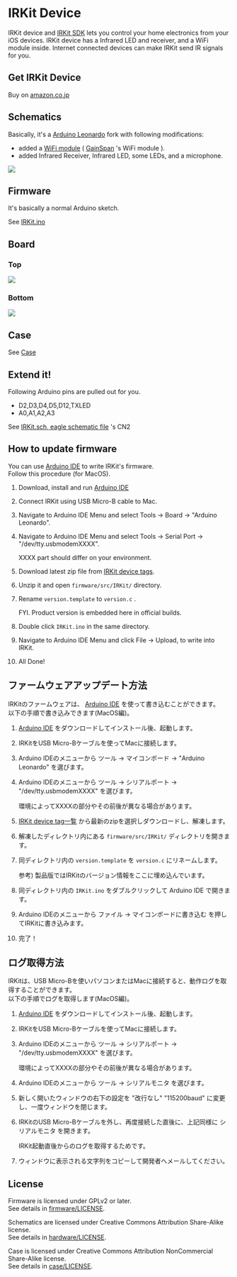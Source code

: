 IRKit Device
===

IRKit device and [IRKit SDK](https://github.com/irkit/ios-sdk) lets you control your home electronics from your iOS devices.
IRKit device has a Infrared LED and receiver, and a WiFi module inside.
Internet connected devices can make IRKit send IR signals for you.

## Get IRKit Device

Buy on [amazon.co.jp](http://www.amazon.co.jp/gp/product/B00H91KK26)

## Schematics

Basically, it's a [Arduino Leonardo](http://arduino.cc/en/Main/ArduinoBoardLeonardo) fork with following modifications:

* added a [WiFi module](http://www.gainspan.com/gs1011mips) ( [GainSpan](http://www.gainspan.com/home) 's WiFi module ).
* added Infrared Receiver, Infrared LED, some LEDs, and a microphone.

<img src="https://raw.github.com/irkit/device/master/hardware/schematic.png" />

## Firmware

It's basically a normal Arduino sketch.

See [IRKit.ino](https://github.com/irkit/device/blob/master/firmware/src/IRKit/IRKit.ino)

## Board

### Top

<img src="https://raw.github.com/irkit/device/master/hardware/top.png" />

### Bottom

<img src="https://raw.github.com/irkit/device/master/hardware/bottom.png" />

## Case

See [Case](https://github.com/irkit/device/tree/master/case)

## Extend it!

Following Arduino pins are pulled out for you.

* D2,D3,D4,D5,D12,TXLED
* A0,A1,A2,A3

See [IRKit.sch, eagle schematic file](https://github.com/irkit/device/blob/master/hardware/IRKit.sch) 's CN2

<a id="firmware-update-en"></a>
## How to update firmware

You can use [Arduino IDE](http://arduino.cc/en/Main/Software) to write IRKit's firmware.  
Follow this procedure (for MacOS).

1. Download, install and run [Arduino IDE](http://arduino.cc/en/Main/Software)
1. Connect IRKit using USB Micro-B cable to Mac.
1. Navigate to Arduino IDE Menu and select Tools -> Board -> "Arduino Leonardo".
1. Navigate to Arduino IDE Menu and select Tools -> Serial Port -> "/dev/tty.usbmodemXXXX".

   XXXX part should differ on your environment.

1. Download latest zip file from [IRKit device tags](https://github.com/irkit/device/releases).
1. Unzip it and open `firmware/src/IRKit/` directory.
1. Rename `version.template` to `version.c` .

   FYI. Product version is embedded here in official builds.

1. Double click `IRKit.ino` in the same directory.
1. Navigate to Arduino IDE Menu and click File -> Upload, to write into IRKit.
1. All Done!

<a id="firmware-update"></a>
## ファームウェアアップデート方法

IRKitのファームウェアは、 [Arduino IDE](http://arduino.cc/en/Main/Software) を使って書き込むことができます。  
以下の手順で書き込みできます(MacOS編)。

1. [Arduino IDE](http://arduino.cc/en/Main/Software) をダウンロードしてインストール後、起動します。
1. IRKitをUSB Micro-Bケーブルを使ってMacに接続します。
1. Arduino IDEのメニューから ツール -> マイコンボード -> "Arduino Leonardo" を選びます。
1. Arduino IDEのメニューから ツール -> シリアルポート -> "/dev/tty.usbmodemXXXX" を選びます。

   環境によってXXXXの部分やその前後が異なる場合があります。

1. [IRKit device tag一覧](https://github.com/irkit/device/releases) から最新のzipを選択しダウンロードし、解凍します。
1. 解凍したディレクトリ内にある `firmware/src/IRKit/` ディレクトリを開きます。
1. 同ディレクトリ内の `version.template` を `version.c` にリネームします。  

   参考) 製品版ではIRKitのバージョン情報をここに埋め込んでいます。

1. 同ディレクトリ内の `IRKit.ino` をダブルクリックして Arduino IDE で開きます。
1. Arduino IDEのメニューから ファイル -> マイコンボードに書き込む を押してIRKitに書き込みます。
1. 完了！

<a id="logging"></a>
## ログ取得方法

IRKitは、USB Micro-Bを使いパソコンまたはMacに接続すると、動作ログを取得することができます。  
以下の手順でログを取得します(MacOS編)。

1. [Arduino IDE](http://arduino.cc/en/Main/Software) をダウンロードしてインストール後、起動します。
1. IRKitをUSB Micro-Bケーブルを使ってMacに接続します。
1. Arduino IDEのメニューから ツール -> シリアルポート -> "/dev/tty.usbmodemXXXX" を選びます。

   環境によってXXXXの部分やその前後が異なる場合があります。

1. Arduino IDEのメニューから ツール -> シリアルモニタ を選びます。
1. 新しく開いたウィンドウの右下の設定を "改行なし" "115200baud" に変更し、一度ウィンドウを閉じます。
1. IRKitのUSB Micro-Bケーブルを外し、再度接続した直後に、上記同様に シリアルモニタ を開きます。

   IRKit起動直後からのログを取得するためです。

1. ウィンドウに表示される文字列をコピーして開発者へメールしてください。

## License

Firmware is licensed under GPLv2 or later.  
See details in [firmware/LICENSE](https://github.com/irkit/device/blob/master/firmware/LICENSE).

Schematics are licensed under Creative Commons Attribution Share-Alike license.  
See details in [hardware/LICENSE](https://github.com/irkit/device/blob/master/hardware/LICENSE).

Case is licensed under Creative Commons Attribution NonCommercial Share-Alike license.  
See details in [case/LICENSE](https://github.com/irkit/device/blob/master/case/LICENSE).

